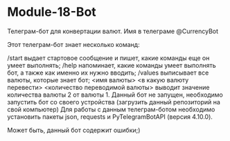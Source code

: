 # Module-18-Bot
Телеграм-бот для конвертации валют. Имя в телеграме @CurrencyBot

Этот телеграм-бот знает несколько команд:

/start выдает стартовое сообщение и пишет, какие команды еще он умеет выполнять;
/help напоминает, какие команды умеет выполнять бот, а также как именно их нужно вводить;
/values выписывает все валюты, которые знает бот;
<имя валюты> <в какую валюту перевести> <количество переводимой валюты> выводит значение количества валюты 2 от валюты 1.
Данный бот не запущен, необходимо запустить бот со своего устройства (загрузить данный репозиторий на свой компьютер) Для работы с данным телеграм-ботом необходимо установить пакеты json, requests и PyTelegramBotAPI (версия 4.10.0).

Может быть, данный бот содержит ошибки;)
